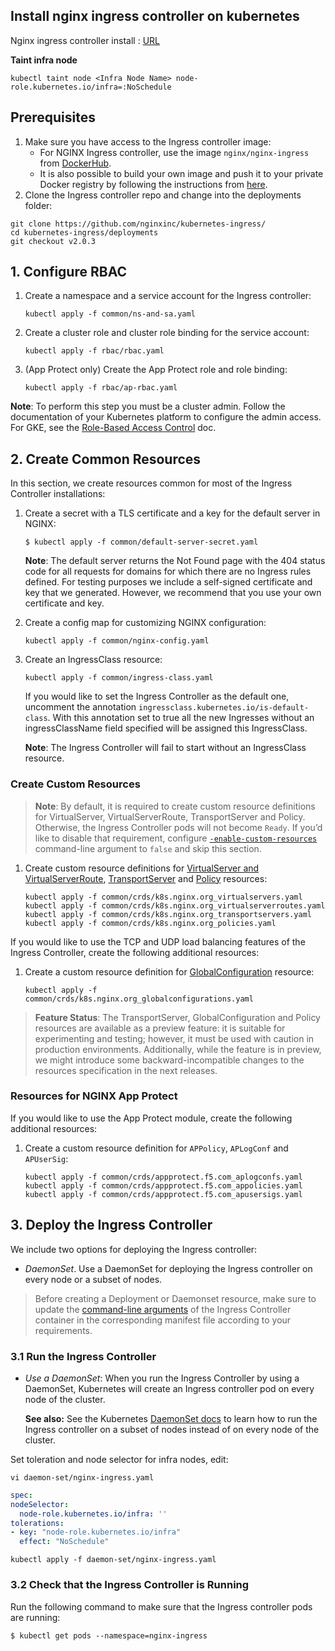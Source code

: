 ## Install nginx ingress controller on kubernetes 

Nginx ingress controller install : [URL](https://docs.nginx.com/nginx-ingress-controller/installation/installation-with-manifests/)

**Taint infra node**
```
kubectl taint node <Infra Node Name> node-role.kubernetes.io/infra=:NoSchedule
```
## Prerequisites

1.  Make sure you have access to the Ingress controller image:
    -   For NGINX Ingress controller, use the image  `nginx/nginx-ingress`  from  [DockerHub](https://hub.docker.com/r/nginx/nginx-ingress).
    -   It is also possible to build your own image and push it to your private Docker registry by following the instructions from  [here](https://docs.nginx.com/nginx-ingress-controller/installation/building-ingress-controller-image).
2.  Clone the Ingress controller repo and change into the deployments folder:
    
```fallback
git clone https://github.com/nginxinc/kubernetes-ingress/
cd kubernetes-ingress/deployments
git checkout v2.0.3
```
    

## 1. Configure RBAC

1.  Create a namespace and a service account for the Ingress controller:
    
    ```fallback
    kubectl apply -f common/ns-and-sa.yaml
    ```
    
2.  Create a cluster role and cluster role binding for the service account:
    
    ```fallback
    kubectl apply -f rbac/rbac.yaml
    ```
    
3.  (App Protect only) Create the App Protect role and role binding:
    
    ```fallback
    kubectl apply -f rbac/ap-rbac.yaml    
    ```
    

**Note**: To perform this step you must be a cluster admin. Follow the documentation of your Kubernetes platform to configure the admin access. For GKE, see the  [Role-Based Access Control](https://cloud.google.com/kubernetes-engine/docs/how-to/role-based-access-control)  doc.

## 2. Create Common Resources

In this section, we create resources common for most of the Ingress Controller installations:

1.  Create a secret with a TLS certificate and a key for the default server in NGINX:
    
    ```fallback
    $ kubectl apply -f common/default-server-secret.yaml
    
    ```
    
    **Note**: The default server returns the Not Found page with the 404 status code for all requests for domains for which there are no Ingress rules defined. For testing purposes we include a self-signed certificate and key that we generated. However, we recommend that you use your own certificate and key.
    
2.  Create a config map for customizing NGINX configuration:
    
    ```fallback
    kubectl apply -f common/nginx-config.yaml    
    ```
    
3.  Create an IngressClass resource:
    
    ```fallback
    kubectl apply -f common/ingress-class.yaml    
    ```
    
    If you would like to set the Ingress Controller as the default one, uncomment the annotation  `ingressclass.kubernetes.io/is-default-class`. With this annotation set to true all the new Ingresses without an ingressClassName field specified will be assigned this IngressClass.
    
    **Note**: The Ingress Controller will fail to start without an IngressClass resource.
    

### Create Custom Resources

> **Note**: By default, it is required to create custom resource definitions for VirtualServer, VirtualServerRoute, TransportServer and Policy. Otherwise, the Ingress Controller pods will not become  `Ready`. If you’d like to disable that requirement, configure  [`-enable-custom-resources`](https://docs.nginx.com/nginx-ingress-controller/configuration/global-configuration/command-line-arguments#cmdoption-global-configuration)  command-line argument to  `false`  and skip this section.

1.  Create custom resource definitions for  [VirtualServer and VirtualServerRoute](https://docs.nginx.com/nginx-ingress-controller/configuration/virtualserver-and-virtualserverroute-resources),  [TransportServer](https://docs.nginx.com/nginx-ingress-controller/configuration/transportserver-resource)  and  [Policy](https://docs.nginx.com/nginx-ingress-controller/configuration/policy-resource)  resources:
    
    ```fallback
    kubectl apply -f common/crds/k8s.nginx.org_virtualservers.yaml
    kubectl apply -f common/crds/k8s.nginx.org_virtualserverroutes.yaml
    kubectl apply -f common/crds/k8s.nginx.org_transportservers.yaml
    kubectl apply -f common/crds/k8s.nginx.org_policies.yaml    
    ```
    

If you would like to use the TCP and UDP load balancing features of the Ingress Controller, create the following additional resources:

1.  Create a custom resource definition for  [GlobalConfiguration](https://docs.nginx.com/nginx-ingress-controller/configuration/global-configuration/globalconfiguration-resource)  resource:
    
    ```fallback
    kubectl apply -f common/crds/k8s.nginx.org_globalconfigurations.yaml
    ```
    

> **Feature Status**: The TransportServer, GlobalConfiguration and Policy resources are available as a preview feature: it is suitable for experimenting and testing; however, it must be used with caution in production environments. Additionally, while the feature is in preview, we might introduce some backward-incompatible changes to the resources specification in the next releases.

### Resources for NGINX App Protect

If you would like to use the App Protect module, create the following additional resources:

1.  Create a custom resource definition for  `APPolicy`,  `APLogConf`  and  `APUserSig`:
    
    ```fallback
    kubectl apply -f common/crds/appprotect.f5.com_aplogconfs.yaml
    kubectl apply -f common/crds/appprotect.f5.com_appolicies.yaml
    kubectl apply -f common/crds/appprotect.f5.com_apusersigs.yaml    
    ```
    

## 3. Deploy the Ingress Controller

We include two options for deploying the Ingress controller:

-   _DaemonSet_. Use a DaemonSet for deploying the Ingress controller on every node or a subset of nodes.

> Before creating a Deployment or Daemonset resource, make sure to update the  [command-line arguments](https://docs.nginx.com/nginx-ingress-controller/configuration/global-configuration/command-line-arguments)  of the Ingress Controller container in the corresponding manifest file according to your requirements.

### 3.1 Run the Ingress Controller
    
-   _Use a DaemonSet_: When you run the Ingress Controller by using a DaemonSet, Kubernetes will create an Ingress controller pod on every node of the cluster.
    
    **See also:**  See the Kubernetes  [DaemonSet docs](https://kubernetes.io/docs/concepts/workloads/controllers/daemonset/)  to learn how to run the Ingress controller on a subset of nodes instead of on every node of the cluster.
    
  Set toleration and node selector for infra nodes, edit:
 ```
vi daemon-set/nginx-ingress.yaml
```
```yaml
spec:
nodeSelector:
  node-role.kubernetes.io/infra: ''
tolerations:
- key: "node-role.kubernetes.io/infra"
  effect: "NoSchedule"
 ``` 
  
```fallback
kubectl apply -f daemon-set/nginx-ingress.yaml
``` 

### 3.2 Check that the Ingress Controller is Running

Run the following command to make sure that the Ingress controller pods are running:

```fallback
$ kubectl get pods --namespace=nginx-ingress
```
